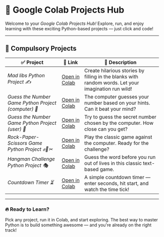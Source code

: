 # 🚀 Google Colab Projects Hub

Welcome to your *Google Colab Projects Hub!* Explore, run, and enjoy learning with these exciting Python-based projects — just click and code!

---

## 📌 Compulsory Projects

| ✅ Project | 🔗 Link | 📜 Description |
|-----------|---------|----------------|
| *Mad libs Python Project ✍* | [Open in Colab](https://colab.research.google.com/drive/1U3Kj2ccSNNDpliM9P8r_8HU15bXpDgdB?usp=drive_link ) | Create hilarious stories by filling in the blanks with random words. Let your imagination run wild! |
| *Guess the Number Game Python Project (computer) 🤖* | [Open in Colab](https://colab.research.google.com/drive/11VhOCRV4pRWoSOyffLkTFesnUIVrvjgE?usp=drive_link) | The computer guesses your number based on your hints. Can it beat your mind? |
| *Guess the Number Game Python Project (user) 🎯* | [Open in Colab](https://colab.research.google.com/drive/1ksHoSmRrSSua6i3huIEa4p4w37aWy5Or?usp=drive_link) | Try to guess the secret number chosen by the computer. How close can you get? |
| *Rock-Paper-Scissors Game Python Project ✊📄✂* | [Open in Colab](https://colab.research.google.com/drive/17MM0_ml0Rzb6jH-D2z6WIVBT4DAHbyoe?usp=drive_link) | Play the classic game against the computer. Ready for the challenge? |
| *Hangman Challenge Python Project 🎭* | [Open in Colab](https://colab.research.google.com/drive/1MxndPzVTZIVeoWMYMPhALnXcIRQ_9HmE?usp=drive_link) | Guess the word before you run out of lives in this classic text-based game. |
| *Countdown Timer ⏳* | [Open in Colab](https://colab.research.google.com/drive/1bzjKTMiO3A-wHMxJ70O_Z_ZYdotm5stn?usp=drive_link) | A simple countdown timer — enter seconds, hit start, and watch the time tick! |

---

### 🔥 Ready to Learn?

Pick any project, run it in Colab, and start exploring. The best way to master Python is to build something awesome — and you're already on the right track!

